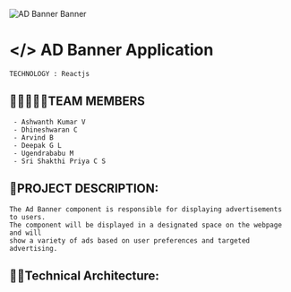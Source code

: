 
![AD Banner Banner](https://user-images.githubusercontent.com/126777654/224117999-045fc76f-21ad-43cc-a476-074ddca7d94f.png)

# </>  AD Banner Application
```text
TECHNOLOGY : Reactjs
```

## 👨🏼‍🤝‍👨🏻TEAM MEMBERS
```text
 - Ashwanth Kumar V
 - Dhineshwaran C
 - Arvind B
 - Deepak G L
 - Ugendrababu M
 - Sri Shakthi Priya C S
```
## 📒PROJECT DESCRIPTION:
```text
The Ad Banner component is responsible for displaying advertisements to users. 
The component will be displayed in a designated space on the webpage and will 
show a variety of ads based on user preferences and targeted advertising.
```

## 👨‍💻Technical Architecture:
